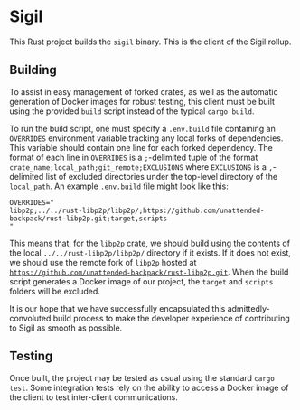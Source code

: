 # Sigil

This Rust project builds the `sigil` binary. This is the client of the Sigil rollup.

## Building

To assist in easy management of forked crates, as well as the automatic generation of Docker images for robust testing, this client must be built using the provided `build` script instead of the typical `cargo build`.

To run the build script, one must specify a `.env.build` file containing an `OVERRIDES` environment variable tracking any local forks of dependencies. This variable should contain one line for each forked dependency. The format of each line in `OVERRIDES` is a `;`-delimited tuple of the format `crate_name;local_path;git_remote;EXCLUSIONS` where `EXCLUSIONS` is a `,`-delimited list of excluded directories under the top-level directory of the `local_path`. An example `.env.build` file might look like this:
```
OVERRIDES="
libp2p;../../rust-libp2p/libp2p/;https://github.com/unattended-backpack/rust-libp2p.git;target,scripts
"
```
This means that, for the `libp2p` crate, we should build using the contents of the local `../../rust-libp2p/libp2p/` directory if it exists. If it does not exist, we should use the remote fork of `libp2p` hosted at [`https://github.com/unattended-backpack/rust-libp2p.git`](https://github.com/unattended-backpack/rust-libp2p). When the build script generates a Docker image of our project, the `target` and `scripts` folders will be excluded.

It is our hope that we have successfully encapsulated this admittedly-convoluted build process to make the developer experience of contributing to Sigil as smooth as possible.

## Testing

Once built, the project may be tested as usual using the standard `cargo test`. Some integration tests rely on the ability to access a Docker image of the client to test inter-client communications.

